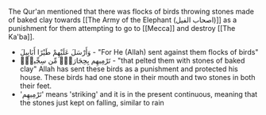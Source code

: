 The Qur'an mentioned that there was flocks of birds throwing stones made of baked clay towards [[The Army of the Elephant (اصحاب الفیل)]] as a punishment for them attempting to go to [[Mecca]] and destroy [[The Ka'ba]].
- وَأَرْسَلَ عَلَيْهِمْ طَيْرًا أَبَابِيلَ - "For He (Allah) sent against them flocks of birds"
- تَرْمِيهِم بِحِجَارَةٍۢ مِّن سِجِّيلٍۢ - "that pelted them with stones of baked clay"
Allah has sent these birds as a punishment and protected his house. These birds had one stone in their mouth and two stones in both their feet. 
- 'تَرْمِيهِم' means 'striking' and it is in the present continuous, meaning that the stones just kept on falling, similar to rain